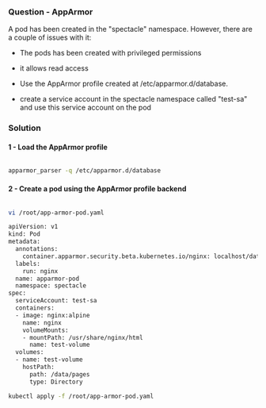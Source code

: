 ### Question - AppArmor

A pod has been created in the "spectacle" namespace. However, there are a couple of issues with it:
- The pods has been created with privileged permissions
- it allows read access 

- Use the AppArmor profile created at /etc/apparmor.d/database.
- create a service account in the spectacle namespace called "test-sa" and use this service account on the pod

### Solution

#### 1 - Load the AppArmor profile

```sh

apparmor_parser -q /etc/apparmor.d/database

```

#### 2 - Create a pod using the AppArmor profile backend

```sh

vi /root/app-armor-pod.yaml

apiVersion: v1
kind: Pod
metadata:
  annotations:
    container.apparmor.security.beta.kubernetes.io/nginx: localhost/database #Apply profile 'restricted-fronend' on 'nginx' container
  labels:
    run: nginx
  name: apparmor-pod
  namespace: spectacle
spec:
  serviceAccount: test-sa 
  containers:
  - image: nginx:alpine
    name: nginx
    volumeMounts:
    - mountPath: /usr/share/nginx/html
      name: test-volume
  volumes:
  - name: test-volume
    hostPath:
      path: /data/pages
      type: Directory

kubectl apply -f /root/app-armor-pod.yaml

```
